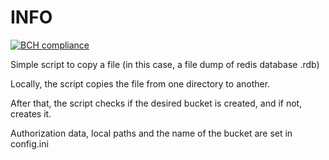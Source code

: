 # INFO
[![BCH compliance](https://bettercodehub.com/edge/badge/nikolay-semenov/aws-s3-backup?branch=master)](https://bettercodehub.com/)

Simple script to copy a file (in this case, a file dump of redis database .rdb)

Locally, the script copies the file from one directory to another. 

After that, the script checks if the desired bucket is created, and if not, creates it.

Authorization data, local paths and the name of the bucket are set in config.ini
